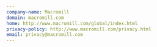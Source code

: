 ```yaml
---
company-name: Macromill
domain: macromill.com
home: http://www.macromill.com/global/index.html
privacy-policy: http://www.macromill.com/privacy.html
email: privacy@macromill.com
---
```




